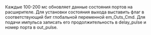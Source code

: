 

Каждые 100-200 мс обновляет данные состояния портов на расширителе.
Для установки состояния выхода выставить флаг в соответствующий бит глобальной переменной em_Outs_Cmd.
Для подачи импульса записать его продолжительность в delay_pulse и номер порта в out_pulse.